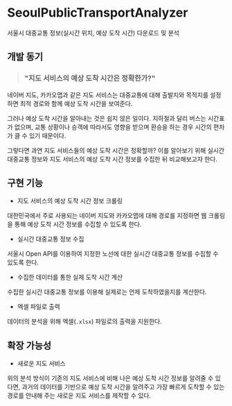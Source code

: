 # SeoulPublicTransportAnalyzer
서울시 대중교통 정보(실시간 위치, 예상 도착 시간) 다운로드 및 분석

## 개발 동기

> ### "지도 서비스의 예상 도착 시간은 정확한가?"

네이버 지도, 카카오맵과 같은 지도 서비스는 대중교통에 대해 출발지와 목적지를 설정하면 최적 경로와 함께 예상 도착 시간을 보여준다.

그러나 예상 도착 시간을 알아내는 것은 쉽지 않은 일이다. 지하철과 달리 버스는 시간표가 없으며, 교통 상황이나 승객에 따라서도 영향을 받으며 환승을 하는 경우 시간의 편차가 클 수 있기 때문이다.

그렇다면 과연 지도 서비스들의 예상 도착 시간은 정확할까? 이를 알아보기 위해 실시간 대중교통 정보와 지도 서비스의 예상 도착 시간 정보를 수집한 뒤 비교해보고자 한다.

## 구현 기능

* 지도 서비스의 예상 도착 시간 정보 크롤링

대한민국에서 주로 사용되는 네이버 지도와 카카오맵에 대해 경로를 지정하면 웹 크롤링을 통해 예상 도착 시간 정보를 수집할 수 있도록 한다.

* 실시간 대중교통 정보 수집

서울시 Open API를 이용하여 지정한 노선에 대한 실시간 대중교통 정보를 수집할 수 있도록 한다.

* 수집한 데이터를 통한 실제 도착 시간 계산

수집한 실시간 대중교통 정보를 이용해 실제로는 언제 도착하였을지를 계산한다.

* 엑셀 파일로 출력

데이터의 분석을 위해 엑셀(`.xlsx`) 파일로의 출력을 지원한다.

## 확장 가능성

* 새로운 지도 서비스

위의 분석 방식이 기존의 지도 서비스에 비해 나은 예상 도착 시간 정보를 알려줄 수 있다면, 과거의 데이터를 기반으로 예상 도착 시간을 알려주고 가장 빠르게 도착할 수 있는 경로를 안내해 주는 새로운 지도 서비스를 제작할 수 있다.